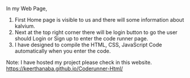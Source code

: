 In my Web Page,
1) First Home page is visible to us and there will some information about kalvium.
2) Next at the top right corner there will be login button to go the user should Login or Sign up to enter the code runner page.
3) I have designed to compile the HTML, CSS, JavaScript Code automatically when you enter the code.

Note: I have hosted my project please check in this website.
https://keerthanaba.github.io/Coderunner-Html/


